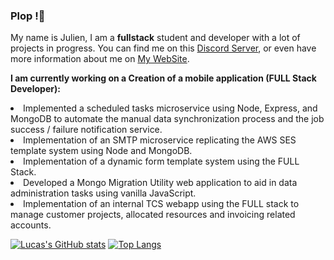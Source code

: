 ### Plop !👋

My name is Julien, I am a **fullstack** student and developer with a lot of projects in progress. You can find me on this [Discord Server](https://discord.gg/2Ph7nNSQPJ), or even have more information about me on [My WebSite](https://zetro.xyz/).

**I am currently working on a Creation of a mobile application (FULL Stack Developer):**
<li> Implemented a scheduled tasks microservice using Node, Express, and MongoDB to automate the manual data synchronization process and the job success / failure notification service. </li>
<li> Implementation of an SMTP microservice replicating the AWS SES template system using Node and MongoDB. </li>
<li> Implementation of a dynamic form template system using the FULL Stack. </li>
<li> Developed a Mongo Migration Utility web application to aid in data administration tasks using vanilla JavaScript. </li>
<li> Implementation of an internal TCS webapp using the FULL stack to manage customer projects, allocated resources and invoicing related accounts. </li>


[![Lucas's GitHub stats](https://github-readme-stats.vercel.app/api?username=ZeTro-dev&show_icons=true&theme=tokyonight&count_private=true)](https://github.com/anuraghazra/github-readme-stats)
[![Top Langs](https://github-readme-stats.vercel.app/api/top-langs/?username=ZeTro-dev&theme=tokyonight&count_private=true)](https://github.com/anuraghazra/github-readme-stats)
